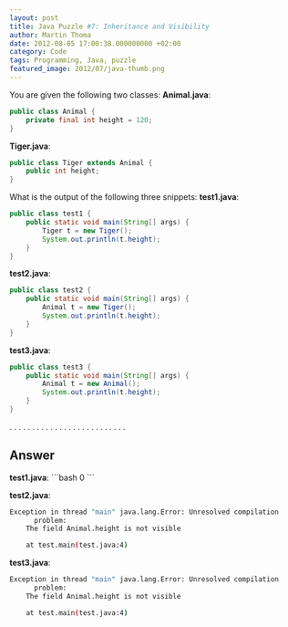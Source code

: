 ```yaml
---
layout: post
title: Java Puzzle #7: Inheritance and Visibility
author: Martin Thoma
date: 2012-08-05 17:00:38.000000000 +02:00
category: Code
tags: Programming, Java, puzzle
featured_image: 2012/07/java-thumb.png
---
```

You are given the following two classes:
<strong>Animal.java</strong>:
```java
public class Animal {
    private final int height = 120;
}
```

<strong>Tiger.java</strong>:
```java
public class Tiger extends Animal {
    public int height;
}
```

What is the output of the following three snippets:
<strong>test1.java</strong>:
```java
public class test1 {
    public static void main(String[] args) {
        Tiger t = new Tiger();
        System.out.println(t.height);
    }
}
```

<strong>test2.java</strong>:
```java
public class test2 {
    public static void main(String[] args) {
        Animal t = new Tiger();
        System.out.println(t.height);
    }
}
```

<strong>test3.java</strong>:
```java
public class test3 {
    public static void main(String[] args) {
        Animal t = new Animal();
        System.out.println(t.height);
    }
}
```

.
.
.
.
.
.
.
.
.
.
.
.
.
.
.
.
.
.
.
.
.
.
.
.
.
.


<h2>Answer</h2>
<strong>test1.java</strong>:
```bash
0
```

<strong>test2.java</strong>:
```bash
Exception in thread "main" java.lang.Error: Unresolved compilation
      problem:
	The field Animal.height is not visible

	at test.main(test.java:4)
```

<strong>test3.java</strong>:
```bash
Exception in thread "main" java.lang.Error: Unresolved compilation
      problem:
	The field Animal.height is not visible

	at test.main(test.java:4)
```
